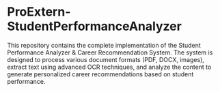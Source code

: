# ProExtern-StudentPerformanceAnalyzer
This repository contains the complete implementation of the  Student Performance Analyzer &amp; Career Recommendation System. The system is designed to process various document formats (PDF, DOCX, images), extract text using advanced OCR techniques, and analyze the content to generate personalized career recommendations based on student performance.
